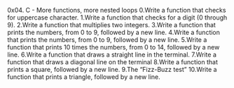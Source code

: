 0x04. C - More functions, more nested loops
0.Write a function that checks for uppercase character.
1.Write a function that checks for a digit (0 through 9).
2.Write a function that multiplies two integers.
3.Write a function that prints the numbers, from 0 to 9, followed by a new line.
4.Write a function that prints the numbers, from 0 to 9, followed by a new line.
5.Write a function that prints 10 times the numbers, from 0 to 14, followed by a new line.
6.Write a function that draws a straight line in the terminal.
7.Write a function that draws a diagonal line on the terminal
8.Write a function that prints a square, followed by a new line.
9.The “Fizz-Buzz test” 
10.Write a function that prints a triangle, followed by a new line.

